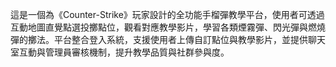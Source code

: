 這是一個為《Counter-Strike》玩家設計的全功能手榴彈教學平台，使用者可透過互動地圖直覺點選投擲點位，觀看對應教學影片，學習各類煙霧彈、閃光彈與燃燒彈的擲法。平台整合登入系統，支援使用者上傳自訂點位與教學影片，並提供聊天室互動與管理員審核機制，提升教學品質與社群參與度。
